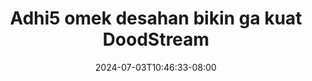 --- 
title: "Adhi5 omek desahan bikin ga kuat  DoodStream"
description: "streaming bokep Adhi5 omek desahan bikin ga kuat  DoodStream full durasi panjang baru"
date: 2024-07-03T10:46:33-08:00
file_code: "kdm2s5rmrofv"
draft: false
cover: "9vcat5inq6ru1jiw.jpg"
tags: ["omek", "desahan", "bikin", "kuat", "DoodStream", "bokep-indo", "bokep-viral", "bokep-ig"]
length: 610
fld_id: "1483780"
foldername: "Adhis"
categories: ["Adhis"]
views: 1
---